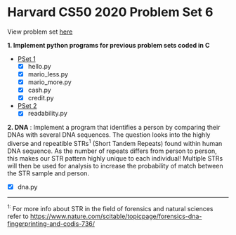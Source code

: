 # Harvard CS50 2020 Problem Set 6

View problem set [here](https://cs50.harvard.edu/x/2020/psets/6/) 

**1. Implement python programs for previous problem sets coded in C**
- [PSet 1](https://github.com/cuddlywhiskers/HarvardCS50/tree/master/PSet1)
  - [x] hello.py
  - [x] mario_less.py
  - [x] mario_more.py
  - [x] cash.py
  - [x] credit.py
 
- [PSet 2](https://github.com/cuddlywhiskers/HarvardCS50/tree/master/PSet2)
  - [x] readability.py

**2. DNA** : 
Implement a program that identifies a person by comparing their DNAs with several DNA sequences. The question looks into the highly diverse and repeatible STRs<sup>1</sup> (Short Tandem Repeats) found within human DNA sequence. As the number of repeats  differs from person to person, this makes our STR pattern highly unique to each individual! Multiple STRs will then be used for analysis to increase the probability of match between the STR sample and person. 
  - [x] dna.py

---
<sup>1:</sup> For more info about STR in the field of forensics and natural sciences refer to https://www.nature.com/scitable/topicpage/forensics-dna-fingerprinting-and-codis-736/
